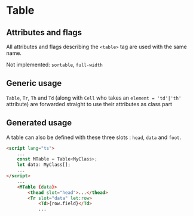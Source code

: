 # Table

## Attributes and flags

All attributes and flags describing the `<table>` tag are used with the same name.

Not implemented: `sortable`, `full-width`

## Generic usage

`Table`, `Tr`, `Th` and `Td` (along with `Cell` who takes an `element = 'td'|'th'` attribute) are forwarded straight to use their attributes as class part

## Generated usage

A table can also be defined with these three slots : `head`, `data` and `foot`.

```html
<script lang="ts">
	...
	const MTable = Table<MyClass>;
	let data: MyClass[];
	...
</script>
	...
	<MTable {data}>
		<thead slot="head">...</thead>
		<Tr slot="data" let:row>
			<Td>{row.field}</Td>
			...
```
